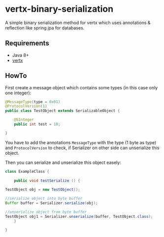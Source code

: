 # vertx-binary-serialization

A simple binary serialization method for vertx which uses annotations &amp; reflection like spring jpa for databases.

## Requirements

  - Java 8+
  - [vertx](http://vertx.io)
  
## HowTo

First create a message object which contains some types (in this case only one integer):
```java
@MessageType(type = 0x01)
@ProtocolVersion(1)
public class TestObject extends SerializableObject {

    @SInteger
    public int test = 10;

}
```

You have to add the annotations `MessageType` with the type (1 byte as type) and `ProtocolVersion` to check, if Serializer on other side can unserialize this object.

Then you can serialize and unserialize this object easely:
```java
class ExampleClass {
    
    public void testSerialize () {
        
TestObject obj = new TestObject();

//serialize object into byte buffer
Buffer buffer = Serializer.serialize(obj);

//unserialize object from byte buffer
TestObject obj1 = Serializer.unserialize(buffer, TestObject.class);
    }
    
}
```